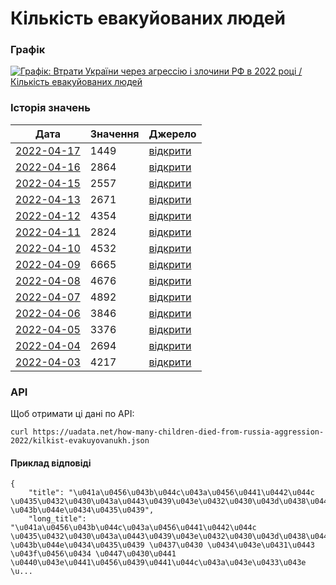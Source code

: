 # Кількість евакуйованих людей
### Графік
[ ![Графік: Втрати України через агрессію і злочини РФ в 2022 році / Кількість евакуйованих людей](https://uadata.net/screen?459057&u=%2Fhow-many-children-died-from-russia-aggression-2022%2Fkilkist-evakuyovanukh) ](https://uadata.net/how-many-children-died-from-russia-aggression-2022/kilkist-evakuyovanukh)

### Історія значень
| Дата | Значення | Джерело |
|---|---|---|
| [2022-04-17](https://uadata.net/how-many-children-died-from-russia-aggression-2022/kilkist-evakuyovanukh/2022-04-17+11%3A18%3A49) | 1449 | [відкрити](https://www.facebook.com/100005295963148/posts/1884479555071892/) |
| [2022-04-16](https://uadata.net/how-many-children-died-from-russia-aggression-2022/kilkist-evakuyovanukh/2022-04-16+13%3A42%3A41) | 2864 | [відкрити](https://www.facebook.com/100005295963148/posts/1883742771812237/) |
| [2022-04-15](https://uadata.net/how-many-children-died-from-russia-aggression-2022/kilkist-evakuyovanukh/2022-04-15+10%3A00%3A14) | 2557 | [відкрити](https://www.facebook.com/100005295963148/posts/1883110398542141/) |
| [2022-04-13](https://uadata.net/how-many-children-died-from-russia-aggression-2022/kilkist-evakuyovanukh/2022-04-13+12%3A38%3A36) | 2671 | [відкрити](https://www.facebook.com/100005295963148/posts/1881666135353234/) |
| [2022-04-12](https://uadata.net/how-many-children-died-from-russia-aggression-2022/kilkist-evakuyovanukh/2022-04-12+12%3A11%3A41) | 4354 | [відкрити](https://www.facebook.com/100005295963148/posts/1881106132075901/) |
| [2022-04-11](https://uadata.net/how-many-children-died-from-russia-aggression-2022/kilkist-evakuyovanukh/2022-04-11+11%3A52%3A33) | 2824 | [відкрити](https://www.facebook.com/100005295963148/posts/1880378182148696/?d=n) |
| [2022-04-10](https://uadata.net/how-many-children-died-from-russia-aggression-2022/kilkist-evakuyovanukh/2022-04-10+09%3A33%3A27) | 4532 | [відкрити](https://www.facebook.com/100005295963148/posts/1879788435541004/) |
| [2022-04-09](https://uadata.net/how-many-children-died-from-russia-aggression-2022/kilkist-evakuyovanukh/2022-04-09+12%3A34%3A45) | 6665 | [відкрити](https://www.facebook.com/100005295963148/posts/1879060438947137/?d=n) |
| [2022-04-08](https://uadata.net/how-many-children-died-from-russia-aggression-2022/kilkist-evakuyovanukh/2022-04-08+12%3A45%3A30) | 4676 | [відкрити](https://www.facebook.com/100005295963148/posts/1878315049021676/?d=n) |
| [2022-04-07](https://uadata.net/how-many-children-died-from-russia-aggression-2022/kilkist-evakuyovanukh/2022-04-07+12%3A48%3A32) | 4892 | [відкрити](https://www.facebook.com/100005295963148/posts/1877631425756705/?d=n) |
| [2022-04-06](https://uadata.net/how-many-children-died-from-russia-aggression-2022/kilkist-evakuyovanukh/2022-04-06+14%3A05%3A22) | 3846 | [відкрити](https://www.facebook.com/100005295963148/posts/1876948555824992/) |
| [2022-04-05](https://uadata.net/how-many-children-died-from-russia-aggression-2022/kilkist-evakuyovanukh/2022-04-05+14%3A06%3A49) | 3376 | [відкрити](https://m.facebook.com/story.php?story_fbid=1876238139229367&id=100005295963148) |
| [2022-04-04](https://uadata.net/how-many-children-died-from-russia-aggression-2022/kilkist-evakuyovanukh/2022-04-04+14%3A08%3A19) | 2694 | [відкрити](https://m.facebook.com/story.php?story_fbid=1875591095960738&id=100005295963148) |
| [2022-04-03](https://uadata.net/how-many-children-died-from-russia-aggression-2022/kilkist-evakuyovanukh/2022-04-03+14%3A09%3A48) | 4217 | [відкрити](https://m.facebook.com/story.php?story_fbid=1874814099371771&id=100005295963148) |
### API
Щоб отримати ці дані по API:
```
curl https://uadata.net/how-many-children-died-from-russia-aggression-2022/kilkist-evakuyovanukh.json
```
#### Приклад відповіді 
```
{
    "title": "\u041a\u0456\u043b\u044c\u043a\u0456\u0441\u0442\u044c \u0435\u0432\u0430\u043a\u0443\u0439\u043e\u0432\u0430\u043d\u0438\u0445 \u043b\u044e\u0434\u0435\u0439",
    "long_title": "\u041a\u0456\u043b\u044c\u043a\u0456\u0441\u0442\u044c \u0435\u0432\u0430\u043a\u0443\u0439\u043e\u0432\u0430\u043d\u0438\u0445 \u043b\u044e\u0434\u0435\u0439 \u0437\u0430 \u0434\u043e\u0431\u0443 \u043f\u0456\u0434 \u0447\u0430\u0441 \u0440\u043e\u0441\u0456\u0439\u0441\u044c\u043a\u043e\u0433\u043e \u...
```